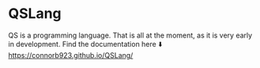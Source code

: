 # QSLang
QS is a programming language. That is all at the moment, as it is very early in development. 
Find the documentation here ⬇️
https://connorb923.github.io/QSLang/
